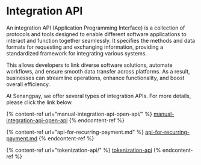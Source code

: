 # Integration API

An integration API (Application Programming Interface) is a collection of protocols and tools designed to enable different software applications to interact and function together seamlessly. It specifies the methods and data formats for requesting and exchanging information, providing a standardized framework for integrating various systems.

This allows developers to link diverse software solutions, automate workflows, and ensure smooth data transfer across platforms. As a result, businesses can streamline operations, enhance functionality, and boost overall efficiency.

At Senangpay, we offer several types of integration APIs. For more details, please click the link below.

{% content-ref url="manual-integration-api-open-api/" %}
[manual-integration-api-open-api](manual-integration-api-open-api/)
{% endcontent-ref %}

{% content-ref url="api-for-recurring-payment.md" %}
[api-for-recurring-payment.md](api-for-recurring-payment.md)
{% endcontent-ref %}

{% content-ref url="tokenization-api/" %}
[tokenization-api](tokenization-api/)
{% endcontent-ref %}
